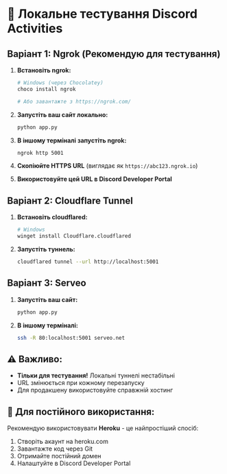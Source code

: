 # 🧪 Локальне тестування Discord Activities

## Варіант 1: Ngrok (Рекомендую для тестування)

1. **Встановіть ngrok:**
   ```bash
   # Windows (через Chocolatey)
   choco install ngrok
   
   # Або завантажте з https://ngrok.com/
   ```

2. **Запустіть ваш сайт локально:**
   ```bash
   python app.py
   ```

3. **В іншому терміналі запустіть ngrok:**
   ```bash
   ngrok http 5001
   ```

4. **Скопіюйте HTTPS URL** (виглядає як `https://abc123.ngrok.io`)

5. **Використовуйте цей URL в Discord Developer Portal**

## Варіант 2: Cloudflare Tunnel

1. **Встановіть cloudflared:**
   ```bash
   # Windows
   winget install Cloudflare.cloudflared
   ```

2. **Запустіть туннель:**
   ```bash
   cloudflared tunnel --url http://localhost:5001
   ```

## Варіант 3: Serveo

1. **Запустіть ваш сайт:**
   ```bash
   python app.py
   ```

2. **В іншому терміналі:**
   ```bash
   ssh -R 80:localhost:5001 serveo.net
   ```

## ⚠️ Важливо:

- **Тільки для тестування!** Локальні туннелі нестабільні
- URL змінюється при кожному перезапуску
- Для продакшену використовуйте справжній хостинг

## 🚀 Для постійного використання:

Рекомендую використовувати **Heroku** - це найпростіший спосіб:

1. Створіть акаунт на heroku.com
2. Завантажте код через Git
3. Отримайте постійний домен
4. Налаштуйте в Discord Developer Portal
